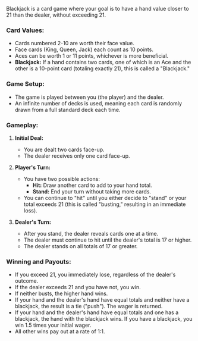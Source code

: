 Blackjack is a card game where your goal is to have a hand value closer to 21 than the dealer, without exceeding 21.

### Card Values:
- Cards numbered 2-10 are worth their face value.
- Face cards (King, Queen, Jack) each count as 10 points.
- Aces can be worth 1 or 11 points, whichever is more beneficial.
- **Blackjack:** If a hand contains two cards, one of which is an Ace and the other is a 10-point card (totaling exactly 21), this is called a "Blackjack."

### Game Setup:
- The game is played between you (the player) and the dealer.
- An infinite number of decks is used, meaning each card is randomly drawn from a full standard deck each time.

### Gameplay:
1. **Initial Deal:**
   - You are dealt two cards face-up.
   - The dealer receives only one card face-up.

2. **Player's Turn:**
   - You have two possible actions:
     - **Hit:** Draw another card to add to your hand total.
     - **Stand:** End your turn without taking more cards.
   - You can continue to "hit" until you either decide to "stand" or your total exceeds 21 (this is called "busting," resulting in an immediate loss).

3. **Dealer's Turn:**
   - After you stand, the dealer reveals cards one at a time.
   - The dealer must continue to hit until the dealer's total is 17 or higher.
   - The dealer stands on all totals of 17 or greater.

### Winning and Payouts:
- If you exceed 21, you immediately lose, regardless of the dealer's outcome.
- If the dealer exceeds 21 and you have not, you win.
- If neither busts, the higher hand wins.
- If your hand and the dealer's hand have equal totals and neither have a blackjack, the result is a tie ("push"). The wager is returned.
- If your hand and the dealer's hand have equal totals and one has a blackjack, the hand with the blackjack wins. If you have a blackjack, you win 1.5 times your initial wager.
- All other wins pay out at a rate of 1:1.